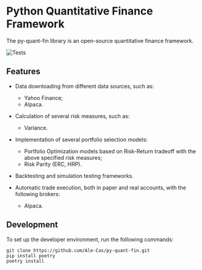 # Python Quantitative Finance Framework
The py-quant-fin library is an open-source quantitative finance framework. 

![Tests](https://github.com/Ale-Cas/py-quant-fin/actions/workflows/python-package.yml/badge.svg)

## Features
- Data downloading from different data sources, such as: 
    - Yahoo Finance;
    - Alpaca.

- Calculation of several risk measures, such as:
    - Variance.

- Implementation of several portfolio selection models:
    - Portfolio Optimization models based on Risk-Return tradeoff with the above specified risk measures;
    - Risk Parity (ERC, HRP).

- Backtesting and simulation testing frameworks.

- Automatic trade execution, both in paper and real accounts, with the following brokers:
    - Alpaca.  

## Development
To set up the developer environment, run the following commands:
```
git clone https://github.com/Ale-Cas/py-quant-fin.git
pip install poetry
poetry install
```

